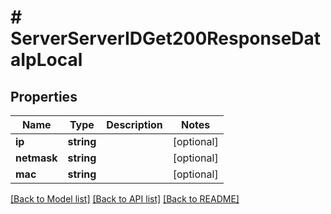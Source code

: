 # # ServerServerIDGet200ResponseDataIpLocal

## Properties

Name | Type | Description | Notes
------------ | ------------- | ------------- | -------------
**ip** | **string** |  | [optional]
**netmask** | **string** |  | [optional]
**mac** | **string** |  | [optional]

[[Back to Model list]](../../README.md#models) [[Back to API list]](../../README.md#endpoints) [[Back to README]](../../README.md)
